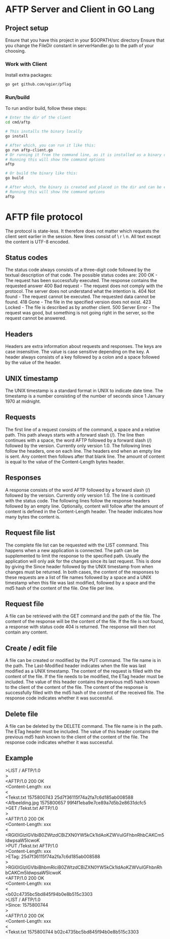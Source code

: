 # AFTP Server and Client in GO Lang

## Project setup
Ensure that you have this project in your $GOPATH/src directory
Ensure that you change the FileDir constant in serverHandler.go to the path of your choosing.

### Work with Client
Install extra packages:
```bash
go get github.com/ogier/pflag
```

### Run/build
To run and/or build, follow these steps:
```bash
# Enter the dir of the client
cd cmd/aftp

# This installs the binary locally
go install

# After which, you can run it like this:
go run aftp-client.go
# Or running it from the command line, as it is installed as a binary on your path (YAY Go)
# Running this will show the command options
aftp

# Or build the binary like this:
go build

# After which, the binary is created and placed in the dir and can be executed:
# Running this will show the command options
aftp
```



# AFTP file protocol
The protocol is state-less. It therefore does not matter which requests the client sent earlier in the session. New lines consist of \ r \ n. All text except the content is UTF-8 encoded.

## Status codes
The status code always consists of a three-digit code followed by the textual description of that code.
The possible status codes are:
200 OK - The request has been successfully executed. The response contains the requested answer
400 Bad request - The request does not comply with the protocol. The server does not understand what the intention is.
404 Not found - The request cannot be executed. The requested data cannot be found.
418 Gone - The file in the specified version does not exist.
423 Locked - The file is described as by another client.
500 Server Error - The request was good, but something is not going right in the server, so the request cannot be answered.

## Headers
Headers are extra information about requests and responses. The keys are case insensitive. The value is case sensitive depending on the key. A header always consists of a key followed by a colon and a space followed by the value of the header.

## UNIX timestamp
The UNIX timestamp is a standard format in UNIX to indicate date time. The timestamp is a number consisting of the number of seconds since 1 January 1970 at midnight.

## Requests
The first line of a request consists of the command, a space and a relative path. This path always starts with a forward slash (/). The line then continues with a space, the word AFTP followed by a forward slash (/) followed by the version. Currently only version 1.0.
The following lines follow the headers, one on each line. The headers end when an empty line is sent.
Any content then follows after that blank line. The amount of content is equal to the value of the Content-Length bytes header.

## Responses
A response consists of the word AFTP followed by a forward slash (/) followed by the version. Currently only version 1.0. The line is continued with the status code. The following lines follow the response headers followed by an empty line. Optionally, content will follow after the amount of content is defined in the Content-Length header. The header indicates how many bytes the content is.

## Request file list
The complete file list can be requested with the LIST command. This happens when a new application is connected. The path can be supplemented to limit the response to the specified path. Usually the application will only ask for the changes since its last request. This is done by giving the Since header followed by the UNIX timestamp from when changes must be returned.
In both cases, the content of the responses to these requests are a list of file names followed by a space and a UNIX timestamp when this file was last modified, followed by a space and the md5 hash of the content of the file. One file per line.

## Request file
A file can be retrieved with the GET command and the path of the file.
The content of the response will be the content of the file. If the file is not found, a response with status code 404 is returned. The response will then not contain any content.

## Create / edit file
A file can be created or modified by the PUT command. The file name is in the path. The Last-Modified header indicates when the file was last modified as a UNIX timestamp. The content of the request is filled with the content of the file. If the file needs to be modified, the ETag header must be included. The value of this header contains the previous md5 hash known to the client of the content of the file.
The content of the response is successfully filled with the md5 hash of the content of the received file. The response code indicates whether it was successful.

## Delete file
A file can be deleted by the DELETE command. The file name is in the path. The ETag header must be included. The value of this header contains the previous md5 hash known to the client of the content of the file.
The response code indicates whether it was successful.

## Example
\>LIST / AFTP/1.0  
\>  
\<AFTP/1.0 200 OK  
\<Content-Length: xxx  
\<  
\<Tekst.txt 1575800743 25d7f36115f74a2fa7c6d185ab008588  
\<Afbeelding.jpg 1575800657 99f4f1eba9e7ce89a7d5b2e8631dcfc5  
\>GET /Tekst.txt AFTP/1.0  
\>  
\<AFTP/1.0 200 OK  
\<Content-Length: xxx  
\<  
\<RGl0IGlzIGVlbiB0ZWtzdCBiZXN0YW5kCk1ldAoKZWVuIGFhbnRhbCAKCm5ldwpsaW5lcwoK  
\>PUT /Tekst.txt AFTP/1.0  
\>Content-Length: xxx  
\>ETag: 25d7f36115f74a2fa7c6d185ab008588  
\>  
\>RGl0IGlzIGVlbiBhbmRlciB0ZWtzdCBiZXN0YW5kCk1ldAoKZWVuIGFhbnRhbCAKCm5ldwpsaW5lcwoK  
\<AFTP/1.0 200 OK  
\<Content-Length: xxx  
\<  
\<b02c4735bc5bd845f94b0e8b515c3303  
\>LIST / AFTP/1.0  
\>Since: 1575800744  
\>  
\<AFTP/1.0 200 OK  
\<Content-Length: xxx  
\<  
\<Tekst.txt 1575800744 b02c4735bc5bd845f94b0e8b515c3303
